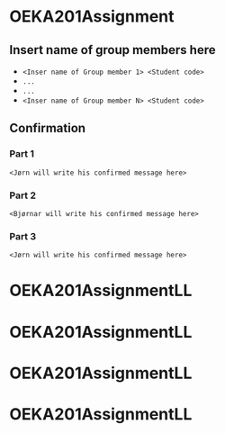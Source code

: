 # OEKA201Assignment

## Insert name of group members here

- `<Inser name of Group member 1> <Student code>`
- `...`
- `...`
- `<Inser name of Group member N> <Student code>`

## Confirmation
### Part 1
`<Jørn will write his confirmed message here> `
### Part 2
`<Bjørnar will write his confirmed message here> `
### Part 3
`<Jørn will write his confirmed message here> `

# OEKA201AssignmentLL
# OEKA201AssignmentLL
# OEKA201AssignmentLL
# OEKA201AssignmentLL
